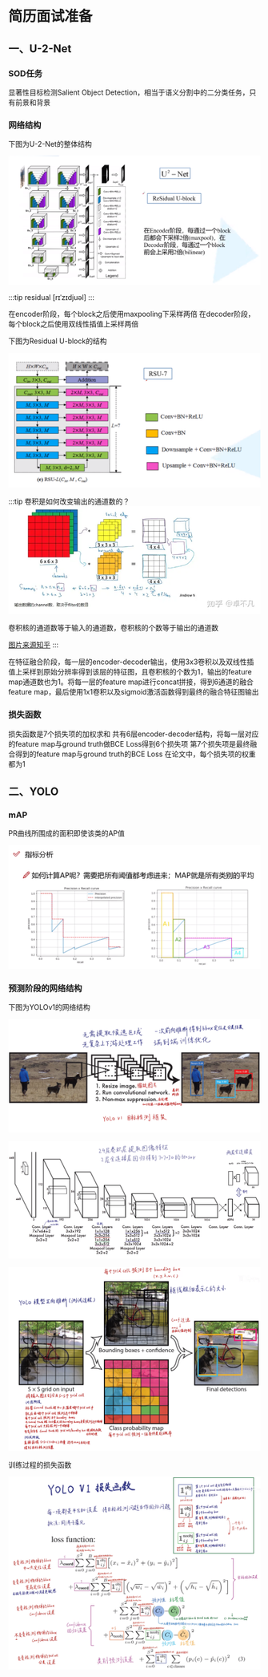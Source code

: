# 简历面试准备

## 一、U-2-Net

### SOD任务

显著性目标检测Salient Object Detection，相当于语义分割中的二分类任务，只有前景和背景

### 网络结构

下图为U-2-Net的整体结构

![image-20230618103036971](https://raw.githubusercontent.com/bonjour-npy/Image-Hosting-Service/main/typora/imagesimage-20230618103036971.png)

:::tip
residual [rɪˈzɪdjuəl]
:::

在encoder阶段，每个block之后使用maxpooling下采样两倍
在decoder阶段，每个block之后使用双线性插值上采样两倍

下图为Residual U-block的结构

![image-20230618103937905](https://raw.githubusercontent.com/bonjour-npy/Image-Hosting-Service/main/typora/imagesimage-20230618103937905.png)

:::tip
卷积是如何改变输出的通道数的？
![img](https://raw.githubusercontent.com/bonjour-npy/Image-Hosting-Service/main/typora/imagesv2-ec760bd24d7c00de5eef31cde2a4b33c_720w.webp)

卷积核的通道数等于输入的通道数，卷积核的个数等于输出的通道数

[图片来源知乎](https://www.zhihu.com/question/474159106/answer/2014764112)
:::

在特征融合阶段，每一层的encoder-decoder输出，使用3x3卷积以及双线性插值上采样到原始分辨率得到该层的特征图，且卷积核的个数为1，输出的feature map通道数也为1。将每一层的feature map进行concat拼接，得到6通道的融合feature map，最后使用1x1卷积以及sigmoid激活函数得到最终的融合特征图输出

### 损失函数

损失函数是7个损失项的加权求和
共有6层encoder-decoder结构，将每一层对应的feature map与ground truth做BCE Loss得到6个损失项
第7个损失项是最终融合得到的feature map与ground truth的BCE Loss
在论文中，每个损失项的权重都为1

## 二、YOLO

### mAP

PR曲线所围成的面积即使该类的AP值

![image-20230618120734230](https://raw.githubusercontent.com/bonjour-npy/Image-Hosting-Service/main/typora/imagesimage-20230618120734230.png)

### 预测阶段的网络结构

下图为YOLOv1的网络结构

![image-20230618122157583](https://raw.githubusercontent.com/bonjour-npy/Image-Hosting-Service/main/typora/imagesimage-20230618122157583.png)

![image-20230618122438429](https://raw.githubusercontent.com/bonjour-npy/Image-Hosting-Service/main/typora/imagesimage-20230618122438429.png)

![image-20230618122634451](https://raw.githubusercontent.com/bonjour-npy/Image-Hosting-Service/main/typora/imagesimage-20230618122634451.png)

训练过程的损失函数

![image-20230618135151404](https://raw.githubusercontent.com/bonjour-npy/Image-Hosting-Service/main/typora/imagesimage-20230618135151404.png)